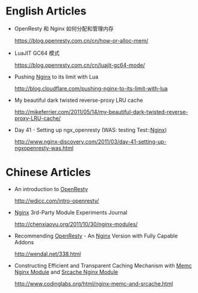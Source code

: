 <!---
    @title         Resources
    @creator       Yichun Zhang
    @created       2011-10-24 05:51 GMT
--->


#  English Articles

* OpenResty 和 Nginx 如何分配和管理内存

    https://blog.openresty.com.cn/cn/how-or-alloc-mem/

* LuaJIT GC64 模式

    https://blog.openresty.com.cn/cn/luajit-gc64-mode/

* Pushing [Nginx](nginx.html) to its limit with Lua

     http://blog.cloudflare.com/pushing-nginx-to-its-limit-with-lua
* My beautiful dark twisted reverse-proxy LRU cache

     http://mikeferrier.com/2011/05/14/my-beautiful-dark-twisted-reverse-proxy-LRU-cache/
* Day 41 - Setting up ngx_openresty (WAS: testing Test::[Nginx](nginx.html))

     http://www.nginx-discovery.com/2011/03/day-41-setting-up-ngxopenresty-was.html

#  Chinese Articles
* An introduction to [OpenResty](openresty.html)

     http://wdicc.com/intro-openresty/
* [Nginx](nginx.html) 3rd-Party Module Experiments Journal

     http://chenxiaoyu.org/2011/10/30/nginx-modules/
* Recommending [OpenResty](openresty.html) - An [Nginx](nginx.html) Version
with Fully Capable Addons

     http://wendal.net/338.html
* Constructing Efficient and Transparent Caching Mechanism with [Memc Nginx Module](memc-nginx-module.html) and
[Srcache Nginx Module](srcache-nginx-module.html)

     http://www.codinglabs.org/html/nginx-memc-and-srcache.html
